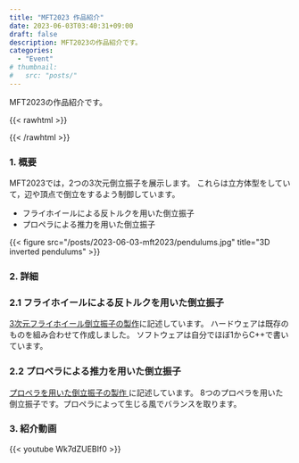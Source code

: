 ```yaml
---
title: "MFT2023 作品紹介"
date: 2023-06-03T03:40:31+09:00
draft: false
description: MFT2023の作品紹介です。
categories:
  - "Event"
# thumbnail:
#   src: "posts/"
---
```


MFT2023の作品紹介です。

<!--more-->

{{< rawhtml >}}
<script src="https://cdnjs.cloudflare.com/ajax/libs/mathjax/2.7.4/MathJax.js?config=TeX-AMS-MML_HTMLorMML"></script>
<script type="text/x-mathjax-config">
    MathJax.Hub.Config({tex2jax: {inlineMath: [['$','$'], ['\\(','\\)']]}});
</script>
{{< /rawhtml >}}

### 1. 概要
MFT2023では，2つの3次元倒立振子を展示します。
これらは立方体型をしていて，辺や頂点で倒立をするよう制御しています。
- フライホイールによる反トルクを用いた倒立振子
- プロペラによる推力を用いた倒立振子

<!-- ![](/posts/2023-06-03-mft2023/pendulums.jpg) -->
{{< figure src="/posts/2023-06-03-mft2023/pendulums.jpg" title="3D inverted pendulums" >}}

### 2. 詳細
### 2.1  フライホイールによる反トルクを用いた倒立振子
[3次元フライホイール倒立振子の製作](https://teruru-52.github.io/post/2022-07-16-3d-inverted-pendulum/)に記述しています。
ハードウェアは既存のものを組み合わせて作成しました。
ソフトウェアは自分でほぼ1からC++で書いています。

### 2.2  プロペラによる推力を用いた倒立振子
[プロペラを用いた倒立振子の製作 ](https://teruru-52.github.io/post/2023-06-03-propeller-pendulum/)に記述しています。
8つのプロペラを用いた倒立振子です。プロペラによって生じる風でバランスを取ります。

### 3. 紹介動画
{{< youtube Wk7dZUEBIf0 >}}